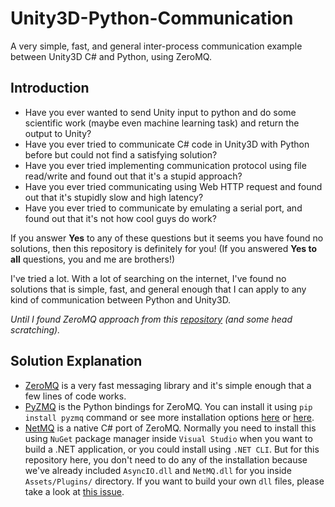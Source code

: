 # Unity3D-Python-Communication

A very simple, fast, and general inter-process communication example between Unity3D C# and Python, using ZeroMQ.

## Introduction

* Have you ever wanted to send Unity input to python and do some scientific work (maybe even machine learning task)
  and return the output to Unity?
* Have you ever tried to communicate C# code in Unity3D with Python before but could not find a satisfying solution?
* Have you ever tried implementing communication protocol using file read/write and found out that it's a stupid approach?
* Have you ever tried communicating using Web HTTP request and found out that it's stupidly slow and high latency?
* Have you ever tried to communicate by emulating a serial port, and found out that it's not how cool guys do work?

If you answer **Yes** to any of these questions but it seems you have found no solutions,
then this repository is definitely for you!
(If you answered **Yes to all** questions, you and me are brothers!)

I've tried a lot. With a lot of searching on the internet, I've found no solutions that is simple, fast, and general
enough that I can apply to any kind of communication between Python and Unity3D.

_Until I found ZeroMQ approach from this [repository](https://github.com/valkjsaaa/Unity-ZeroMQ-Example)
(and some head scratching)._

## Solution Explanation

* [ZeroMQ](http://zeromq.org/) is a very fast messaging library and it's simple enough that a few lines of code works.
* [PyZMQ](https://pyzmq.readthedocs.io/en/latest/) is the Python bindings for ZeroMQ. You can install it using
  `pip install pyzmq` command or see more installation options [here](http://zeromq.org/bindings:python) or
  [here](https://github.com/zeromq/pyzmq).
* [NetMQ](https://netmq.readthedocs.io/en/latest/) is a native C# port of ZeroMQ. Normally you need to install this using
  `NuGet` package manager inside `Visual Studio` when you want to build a .NET application, or you could install using
  `.NET CLI`. But for this repository here, you don't need to do any of the installation because we've already included
  `AsyncIO.dll` and `NetMQ.dll` for you inside `Assets/Plugins/` directory.
  If you want to build your own `dll` files, please take a look at
  [this issue](https://github.com/valkjsaaa/Unity-ZeroMQ-Example/issues/7).